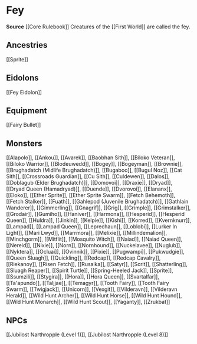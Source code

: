 ﻿---
id: '69'
name: Fey
rarity: Common
source: '[[DATABASE/source/Core Rulebook|Core Rulebook]]'
trait:
- Fey
type: Trait

---
# Fey

**Source** [[Core Rulebook]] 
Creatures of the [[First World]] are called the fey.

## Ancestries

[[Sprite]]

## Eidolons

[[Fey Eidolon]]

## Equipment

[[Fairy Bullet]]

## Monsters

[[Alapolo]], [[Ankou]], [[Avarek]], [[Baobhan Sith]], [[Biloko Veteran]], [[Biloko Warrior]], [[Blodeuwedd]], [[Bogey]], [[Bogeyman]], [[Brownie]], [[Brughadatch (Midlife Brughadatch)]], [[Bugaboo]], [[Bugul Noz]], [[Cat Sith]], [[Crossroads Guardian]], [[Cu Sith]], [[Culdewen]], [[Dalos]], [[Doblagub (Elder Brughadatch)]], [[Domovoi]], [[Draxie]], [[Dryad]], [[Dryad Queen (Hamadryad)]], [[Duende]], [[Dvorovoi]], [[Elananx]], [[Eloko]], [[Ether Sprite]], [[Ether Sprite Swarm]], [[Fetch Behemoth]], [[Fetch Stalker]], [[Fuath]], [[Gahlepod (Juvenile Brughadatch)]], [[Gathlain Wanderer]], [[Gimmerling]], [[Gnagrif]], [[Grig]], [[Grimple]], [[Grimstalker]], [[Grodair]], [[Gumiho]], [[Haniver]], [[Harmona]], [[Hesperid]], [[Hesperid Queen]], [[Huldra]], [[Jinkin]], [[Kelpie]], [[Kishi]], [[Korred]], [[Kvernknurr]], [[Lampad]], [[Lampad Queen]], [[Leprechaun]], [[Loblobi]], [[Lurker In Light]], [[Mari Lwyd]], [[Marrmora]], [[Melixie]], [[Millindemalion]], [[Minchgorm]], [[Mitflit]], [[Mosquito Witch]], [[Naiad]], [[Naiad Queen]], [[Nereid]], [[Nixie]], [[Norn]], [[Nornhound]], [[Nuckelavee]], [[Nuglub]], [[Nyktera]], [[Ocluai]], [[Ovinnik]], [[Pixie]], [[Pugwampi]], [[Pukwudgie]], [[Queen Sluagh]], [[Quickling]], [[Redcap]], [[Redcap Cavalry]], [[Riekanoy]], [[Risen Fetch]], [[Rusalka]], [[Satyr]], [[Scrit]], [[Shatterling]], [[Sluagh Reaper]], [[Spirit Turtle]], [[Spring-Heeled Jack]], [[Sprite]], [[Ssumzili]], [[Stygira]], [[Hora]], [[Hora Queen]], [[Svartalfar]], [[Ta'apundo]], [[Taljjae]], [[Temagyr]], [[Tooth Fairy]], [[Tooth Fairy Swarm]], [[Twigjack]], [[Unicorn]], [[Vexgit]], [[Vilderavn]], [[Vilderavn Herald]], [[Wild Hunt Archer]], [[Wild Hunt Horse]], [[Wild Hunt Hound]], [[Wild Hunt Monarch]], [[Wild Hunt Scout]], [[Yaganty]], [[Zrukbat]]

## NPCs

[[Jubilost Narthropple (Level 1)]], [[Jubilost Narthropple (Level 8)]]